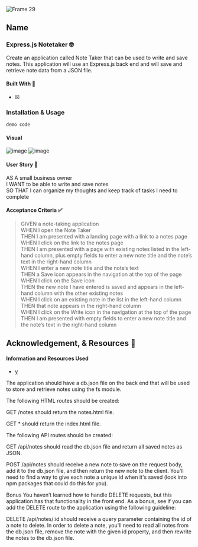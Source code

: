 ![Frame 29](https://user-images.githubusercontent.com/77648727/114291845-787ce400-9a3f-11eb-9748-fc2b7db553ce.png)


## Name

### Express.js Notetaker 🤓

Create an application called Note Taker that can be used to write and save notes. This application will use an Express.js back end and will save and retrieve note data from a JSON file.

#### Built With 🧰

- [x]
### Installation & Usage


```
demo code
```


#### Visual

![image](https://user-images.githubusercontent.com/77648727/114291553-41a5ce80-9a3d-11eb-8aa5-23fa9077ee76.png)
![image](https://user-images.githubusercontent.com/77648727/114291556-49657300-9a3d-11eb-9218-894bc02b7d8d.png)


   
#### User Story 📖

AS A small business owner    
I WANT to be able to write and save notes    
SO THAT I can organize my thoughts and keep track of tasks I need to complete    

#### Acceptance Criteria ✅

> GIVEN a note-taking application    
> WHEN I open the Note Taker    
> THEN I am presented with a landing page with a link to a notes page    
> WHEN I click on the link to the notes page    
> THEN I am presented with a page with existing notes listed in the left-hand column, plus empty fields to enter a new note title and the note’s text in the right-hand column    
> WHEN I enter a new note title and the note’s text    
> THEN a Save icon appears in the navigation at the top of the page    
> WHEN I click on the Save icon    
> THEN the new note I have entered is saved and appears in the left-hand column with the other existing notes    
> WHEN I click on an existing note in the list in the left-hand column    
> THEN that note appears in the right-hand column    
> WHEN I click on the Write icon in the navigation at the top of the page    
> THEN I am presented with empty fields to enter a new note title and the note’s text in the right-hand column    

## Acknowledgement, & Resources 🤝

#### Information and Resources Used

- [y](x)

The application should have a db.json file on the back end that will be used to store and retrieve notes using the fs module.

The following HTML routes should be created:

GET /notes should return the notes.html file.

GET * should return the index.html file.

The following API routes should be created:

GET /api/notes should read the db.json file and return all saved notes as JSON.

POST /api/notes should receive a new note to save on the request body, add it to the db.json file, and then return the new note to the client. You'll need to find a way to give each note a unique id when it's saved (look into npm packages that could do this for you).

Bonus
You haven’t learned how to handle DELETE requests, but this application has that functionality in the front end. As a bonus, see if you can add the DELETE route to the application using the following guideline:

DELETE /api/notes/:id should receive a query parameter containing the id of a note to delete. In order to delete a note, you'll need to read all notes from the db.json file, remove the note with the given id property, and then rewrite the notes to the db.json file.
